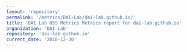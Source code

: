 ```yaml
---
layout: 'repository'
permalink: '/metrics/DAI-Lab/dai-lab.github.io/'
title: 'DAI Lab OSS Metrics Metrics report for dai-lab.github.io'
organization: 'DAI-Lab'
repository: 'dai-lab.github.io'
current_date: '2018-12-30'
---
```

